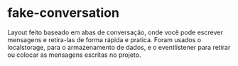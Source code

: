 # fake-conversation
Layout feito baseado em abas de conversação, onde você pode escrever mensagens e retira-las de forma rápida e pratica.
Foram usados o localstorage, para o armazenamento de dados, e o eventlistener para retirar ou colocar as  mensagens escritas no projeto.
